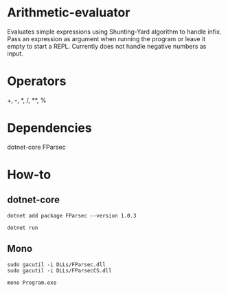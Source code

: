# Arithmetic-evaluator
Evaluates simple expressions using Shunting-Yard algorithm to handle infix. 
Pass an expression as argument when running the program or leave it empty to start a REPL. 
Currently does not handle negative numbers as input.

# Operators
+, -, *, /, **, %

# Dependencies
dotnet-core
FParsec

# How-to
## dotnet-core
```
dotnet add package FParsec --version 1.0.3
```
```
dotnet run
```
## Mono
```
sudo gacutil -i DLLs/FParsec.dll
sudo gacutil -i DLLs/FParsecCS.dll
```
```
mono Program.exe
```
